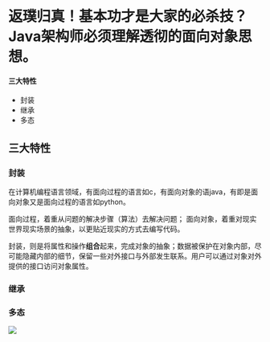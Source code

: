 # 返璞归真！基本功才是大家的必杀技？Java架构师必须理解透彻的面向对象思想。

 #### 三大特性
  * 封装
  * 继承
  * 多态

## 三大特性

### 封装

在计算机编程语言领域，有面向过程的语言如c，有面向对象的语java，有即是面向对象又是面向过程的语言如python。

面向过程，着重从问题的解决步骤（算法）去解决问题；
面向对象，着重对现实世界现实场景的抽象，以更贴近现实的方式去编写代码。

封装，则是将属性和操作**组合**起来，完成对象的抽象；数据被保护在对象内部，尽可能隐藏内部的细节，保留一些对外接口与外部发生联系。用户可以通过对象对外提供的接口访问对象属性。

### 继承


### 多态

<img src='https://g.gravizo.com/svg?
/**
*Structural Things
*@opt commentname
*@note Notes can
*be extended to
*span multiple lines
*/
class Structural{}
/**
*@opt all
*@note Class
*/
class Counter extends Structural {
        static public int counter;
        public int getCounter%28%29;
}
/**
*@opt shape activeclass
*@opt all
*@note Active Class
*/
class RunningCounter extends Counter{}
'>
   


